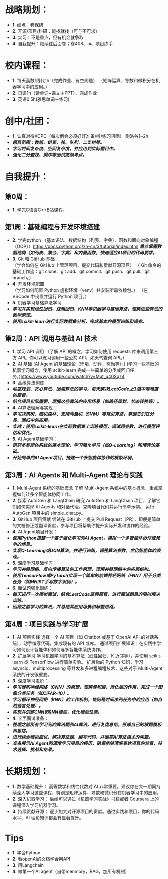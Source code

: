 # 战略规划：
- **1.** 绩点：卷保研
- **2.** 开源/项目/科研：能找就找（可与不可求）
- **3.** 实习：不是重点，但有机会就争取
- **4.** 自我提升：继续往后面卷；卷408、ai、项目练手
# 校内课程：
- **1.** 每天高数/线代1h（完成作业、有空刷题）  （矩阵运算、导数和微积分在机器学习中的应用。）
- **2.** 日语1h（读单词+课文＋PPT）、完成作业
- **3.** 英语0.5h(雅思单词＋练习)

# 创中/社团：
- **1.** 认真对待XCPC（每次例会必须好好准备/听/练习巩固）  刷洛谷1~2h
- ***题目范围：数组、链表、栈、队列、二叉树等。***
- ***学习时间复杂度、空间复杂度，并应用到实际题目中。***
- ***强化二分查找、排序等面试高频考点。***

# 自我提升：

## 第0周：
- **1.** 学完C语言C++B站课程。

## 第1周：基础编程与开发环境搭建
- **2.** 学完python
（基本语法、数据结构（列表、字典）、函数和面向对象编程（OOP））https://docs.python.org/zh-cn/3/tutorial/index.html
***重点掌握数据结构（如列表、集合、字典）和内置函数，快速适应AI项目的代码要求。***
- **3.** Git 和 GitHub 基础  
（学会如何在 GitHub 上管理项目、提交代码和贡献开源项目）
（ Git 命令的基础工作流：git clone、git add、git commit、git push、git pull、git branch。）
- **4.** 开发环境配置        
（学习如何配置 Python 虚拟环境（venv）并安装所需依赖包。）
（在 VSCode 中设置并运行 Python 项目。）
- **5.** 机器学习基础算法学习
- ***学习并实现线性回归、逻辑回归、KNN等机器学习基础算法，理解这些算法的数学原理。***
- ***使用scikit-learn进行实际数据集分析，完成基本的模型训练和调参。***

## 第2周：API 调用与基础 AI 技术
- **1.** 学习 API 调用
（了解 API 的概念，学习如何使用 requests 库来调用第三方 API。你可以练习调用一些公共 API，如天气查询 API。）
- **2.** AI 基础
(AI Agent 的基础理论（环境、动作、奖励等）。)
(学习一些基础的机器学习概念，使用 scikit-learn 完成一些简单的分类或回归任务。)https://www.youtube.com/watch?v=Mut_u40Sqz4
- **3.** 高级算法训练
- ***动态规划、贪心算法、回溯算法的学习，每天解决LeetCode上3道中等难度的题目。***
- ***结合项目实际需要，理解这些算法的应用场景（如路径规划、状态转换等）。***
- **4.** AI算法理解与实现：
- ***学习决策树、随机森林、支持向量机（SVM）等常见算法，掌握它们在分类、回归中的应用。***
- ***实战：使用scikit-learn在实际数据集上训练模型，调试超参数，进行模型评估和优化。***
- **5.** AI Agent基础学习：
- ***研究多智能体系统的基本理论，学习强化学习（如Q-Learning）和博弈论基础。***
- ***开始简单的AI Agent项目，搭建一个多智能体协作的模拟环境。***

## 第3周：AI Agents 和 Multi-Agent 理论与实践
- **1.** Multi-Agent 系统的基础概念
了解 Multi-Agent 系统中的基本概念，重点掌握如何让多个智能体协同工作。
- **2.** 探索 AutoGen 和 LangChain
研究 AutoGen 和 LangChain 项目，了解它们如何实现 AI Agents 和对话代理。克隆项目代码并运行简单示例。
运行 AutoGen 项目中的 simple_chat.py。
- **3.** GitHub 项目贡献
尝试在 GitHub 上提交 Pull Request（PR），即便是简单的文档修正或翻译贡献，参与项目将帮助你提升实际开发和协作的经验。
- **4.** AI Agent项目开发：
- ***使用Python搭建一个基于强化学习的AI Agent，模拟一个多智能体协作或竞争的场景。***
- ***实现Q-Learning或DQN算法，并进行训练，调整算法参数，优化智能体的表现。***
- **5.** 深度学习基础学习：
- ***学习神经网络、反向传播算法的工作原理，理解神经网络中的各层结构。***
- ***使用TensorFlow或PyTorch实现一个简单的前馈神经网络（FNN）用于分类任务（如MNIST手写数字识别）。***
- **6.** 面试题强化训练：
- ***每天进行一次模拟面试，结合LeetCode高频题目，进行面试题目的限时解决训练。***
- ***回顾之前学习的算法，并总结其应用场景和解题思路。***


## 第4周：项目实践与学习扩展
- **1.** AI 项目实践
选择一个 AI 项目（如 Chatbot 或基于 OpenAI API 的对话系统），动手编写代码，集成现有的 API 或库。
通过项目扩展知识：在实践中学习如何设计智能体和如何与多智能体系统协作。
- **2.** 扩展学习
学习机器学习的基本算法（线性回归、K 近邻等），并使用 scikit-learn 或 TensorFlow 进行简单实验。
扩展你的 Python 知识，学习 asyncio、multiprocessing 等并发和多进程编程技术，这些对于 Multi-Agent 系统的开发很重要。
- **3.** 深度学习进阶：
- ***学习卷积神经网络（CNN）的原理，理解卷积层、池化层的作用，完成一个图像分类任务（如CIFAR-10）。***
- ***学习循环神经网络（RNN）的工作机制，特别是时间序列任务中的应用（如自然语言处理）。***
- ***实现并训练CNN和RNN模型，优化模型性能。***
- **4.** 全面面试准备：
- ***整理之前所有学习到的算法题和AI算法，进行复盘总结，形成自己的解题模板和思路。***
- ***进行综合模拟面试，解决算法题、编写代码，并回答AI算法相关的问题。***
- ***准备展示AI Agent和深度学习项目的经历，确保能够清晰表达项目的背景、技术选择、挑战和结果。***

# 长期规划：
- **1.** 数学基础提升：
高等数学和线性代数对 AI 非常重要。建议你在大一期间持续深入学习这些课程，特别是矩阵运算、导数和微积分在机器学习中的应用。
- **2.** 深入机器学习：
后续可以通过《机器学习实战》书籍或者 Coursera 上的课程深入学习机器学习。
- **3.** 持续贡献开源：
逐步加大对开源项目的贡献。通过实践和项目，你的代码水平、AI 理论知识都会有显著提升。

# Tips
- **1.** 学会Python
- **2.** 看openAI的文档学会用API
- **3.** 用Langchain
- **4.** 做第一个AI agent（自带menmory，RAG，加所有机制）



